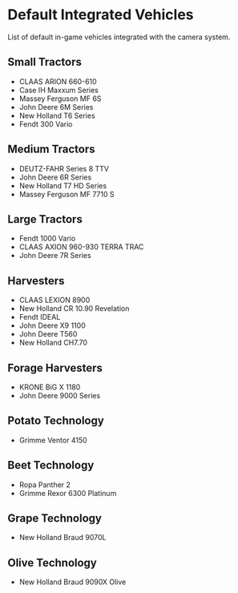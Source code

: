 # Default Integrated Vehicles

List of default in-game vehicles integrated with the camera system.

## Small Tractors

- CLAAS ARION 660-610
- Case IH Maxxum Series
- Massey Ferguson MF 6S
- John Deere 6M Series
- New Holland T6 Series
- Fendt 300 Vario

## Medium Tractors

- DEUTZ-FAHR Series 8 TTV
- John Deere 6R Series
- New Holland T7 HD Series
- Massey Ferguson MF 7710 S

## Large Tractors

- Fendt 1000 Vario
- CLAAS AXION 960-930 TERRA TRAC
- John Deere 7R Series

## Harvesters

- CLAAS LEXION 8900
- New Holland CR 10.90 Revelation
- Fendt IDEAL
- John Deere X9 1100
- John Deere T560
- New Holland CH7.70

## Forage Harvesters

- KRONE BiG X 1180
- John Deere 9000 Series

## Potato Technology

- Grimme Ventor 4150

## Beet Technology

- Ropa Panther 2
- Grimme Rexor 6300 Platinum

## Grape Technology

- New Holland Braud 9070L

## Olive Technology

- New Holland Braud 9090X Olive
